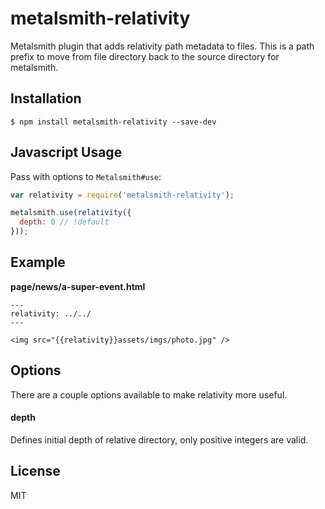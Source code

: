 # metalsmith-relativity

Metalsmith plugin that adds relativity path metadata to files.  This is a path prefix to move from file directory back to the source directory for metalsmith.

## Installation

    $ npm install metalsmith-relativity --save-dev

## Javascript Usage

Pass with options to `Metalsmith#use`:

```js
var relativity = require('metalsmith-relativity');

metalsmith.use(relativity({
  depth: 0 // !default
}));
```

## Example

__page/news/a-super-event.html__ 

```
---
relativity: ../../
---

<img src="{{relativity}}assets/imgs/photo.jpg" />
```

## Options

There are a couple options available to make relativity more useful.

#### depth

Defines initial depth of relative directory, only positive integers are valid.

## License

MIT